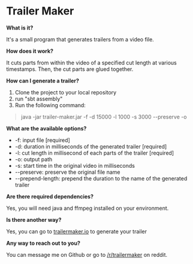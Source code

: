 # Trailer Maker
**What is it?**

It's a small program that generates trailers from a video file.

**How does it work?**

It cuts parts from within the video of a specified cut length at various timestamps. Then, the cut parts are glued together.

**How can I generate a trailer?**
 1. Clone the project to your local repository
 2. run "sbt assembly"
 3. Run the following command: 
 >java -jar trailer-maker.jar -f <input-file-path> -d 15000 -l 1000 -s 3000 --preserve -o <output-path>

**What are the available options?**
 * -f: input file [required]
 * -d: duration in milliseconds of the generated trailer [required]
 * -l: cut length in millisecond of each parts of the trailer [required]
 * -o: output path
 * -s: start time in the original video in milliseconds
 * --preserve: preserve the original file name
 * --prepend-length: prepend the duration to the name of the generated trailer

**Are there required dependencies?**

Yes, you will need java and ffmpeg installed on your environment.

**Is there another way?**

Yes, you can go to [trailermaker.io](http://trailermaker.io) to generate your trailer

**Any way to reach out to you?**

You can message me on Github or go to  [/r/trailermaker](https://www.reddit.com/r/trailermaker/) on reddit.
